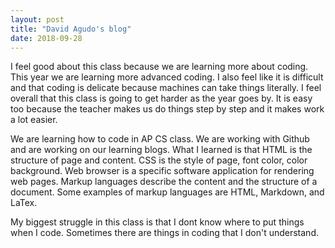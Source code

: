 ```yaml
---
layout: post
title: "David Agudo's blog"
date: 2018-09-28
---
```


I feel good about this class because we are learning more about coding. This year we are learning more advanced coding. I also feel like it is difficult and that coding is delicate because machines can take things literally. I feel overall that this class is going to get harder as the year goes by. It is easy too because the teacher makes us do things step by step and it makes work a lot easier. 

We are learning how to code in AP CS class. We are working with Github and are working on our learning blogs. What I learned is that HTML is the structure of page and content. CSS is the style of page, font color, color background. Web browser is a specific software application for rendering web pages. Markup languages describe the content and the structure of a document. Some examples of markup languages are HTML, Markdown, and LaTex. 

My biggest struggle in this class is that I dont know where to put things when I code. Sometimes there are things in coding that I don't understand. 
